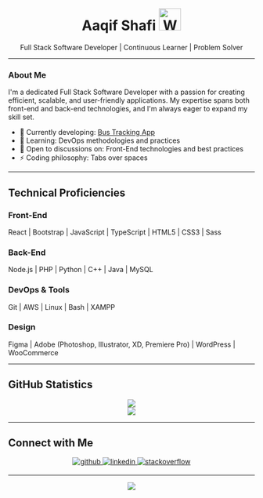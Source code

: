 <h1 align="center">
    Aaqif Shafi
    <img src="https://raw.githubusercontent.com/nixin72/nixin72/master/wave.gif" 
         alt="Waving hand animated gif"
         height="45"
         width="45" />
</h1>

<div align="center">Full Stack Software Developer | Continuous Learner | Problem Solver</div>

---

### About Me

I'm a dedicated Full Stack Software Developer with a passion for creating efficient, scalable, and user-friendly applications. My expertise spans both front-end and back-end technologies, and I'm always eager to expand my skill set.

- 🔭 Currently developing: [Bus Tracking App](https://github.com/aaqifshafi/Bus-Tracking-App)
- 🌱 Learning: DevOps methodologies and practices
- 💬 Open to discussions on: Front-End technologies and best practices
- ⚡ Coding philosophy: Tabs over spaces

---

## Technical Proficiencies

### Front-End
React | Bootstrap | JavaScript | TypeScript | HTML5 | CSS3 | Sass

### Back-End
Node.js | PHP | Python | C++ | Java | MySQL

### DevOps & Tools
Git | AWS | Linux | Bash | XAMPP

### Design
Figma | Adobe (Photoshop, Illustrator, XD, Premiere Pro) | WordPress | WooCommerce

---


## GitHub Statistics

<div align="center">
    <img src="https://github-readme-stats.vercel.app/api?username=aaqifshafi&show_icons=true&count_private=true&hide_border=true" align="center" />
</div>

<div align="center">
    <img src="https://github-readme-stats.vercel.app/api/top-langs/?username=aaqifshafi&hide_border=true&layout=compact" align="center" />
</div>

---

## Connect with Me

<div align="center">
<a href="https://github.com/aaqifshafi" target="_blank">
<img src=https://img.shields.io/badge/github-%2324292e.svg?&style=for-the-badge&logo=github&logoColor=white alt=github style="margin-bottom: 5px;" />
</a>
<a href="https://linkedin.com/in/aaqif-shafi-263277213" target="_blank">
<img src=https://img.shields.io/badge/linkedin-%231E77B5.svg?&style=for-the-badge&logo=linkedin&logoColor=white alt=linkedin style="margin-bottom: 5px;" />
</a>
<a href="https://stackoverflow.com/users/14617265/aaqif-shafi" target="_blank">
<img src=https://img.shields.io/badge/stackoverflow-%23F28032.svg?&style=for-the-badge&logo=stackoverflow&logoColor=white alt=stackoverflow style="margin-bottom: 5px;" />
</a>
</div>

---

<div align="center">
<img src="https://komarev.com/ghpvc/?username=aaqifshafi&&style=flat-square" align="center" />
</div>
